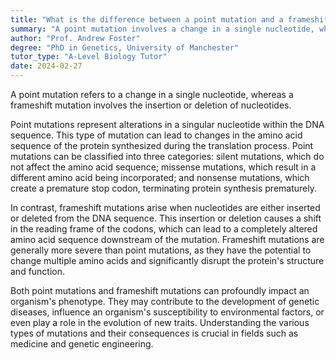 ```yaml
---
title: "What is the difference between a point mutation and a frameshift mutation?"
summary: "A point mutation involves a change in a single nucleotide, while a frameshift mutation involves an insertion or deletion of nucleotides."
author: "Prof. Andrew Foster"
degree: "PhD in Genetics, University of Manchester"
tutor_type: "A-Level Biology Tutor"
date: 2024-02-27
---
```


A point mutation refers to a change in a single nucleotide, whereas a frameshift mutation involves the insertion or deletion of nucleotides.

Point mutations represent alterations in a singular nucleotide within the DNA sequence. This type of mutation can lead to changes in the amino acid sequence of the protein synthesized during the translation process. Point mutations can be classified into three categories: silent mutations, which do not affect the amino acid sequence; missense mutations, which result in a different amino acid being incorporated; and nonsense mutations, which create a premature stop codon, terminating protein synthesis prematurely.

In contrast, frameshift mutations arise when nucleotides are either inserted or deleted from the DNA sequence. This insertion or deletion causes a shift in the reading frame of the codons, which can lead to a completely altered amino acid sequence downstream of the mutation. Frameshift mutations are generally more severe than point mutations, as they have the potential to change multiple amino acids and significantly disrupt the protein's structure and function.

Both point mutations and frameshift mutations can profoundly impact an organism's phenotype. They may contribute to the development of genetic diseases, influence an organism's susceptibility to environmental factors, or even play a role in the evolution of new traits. Understanding the various types of mutations and their consequences is crucial in fields such as medicine and genetic engineering.
    